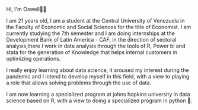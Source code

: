 Hi, I'm Oswell👨‍💻

I am 21 years old, I am a student at the Central University of Venezuela in the Faculty of Economic and Social Sciences for the title of Economist. I am currently studying the 7th semester and I am doing internships at the Development Bank of Latin America - CAF, in the direction of sectoral analysis,there I work in data analysis through the tools of R, Power bi and stata for the generation of Knowledge that helps internal customers in optimizing operations.

I really enjoy learning about data science, it aroused my interest during the pandemic and I intend to develop myself in this field, with a view to playing a role that allows solving problems through the use of data.

I am now learning a specialized program at johns hopkins university in data science based on R, with a view to doing a specialized program in python 🐍.
